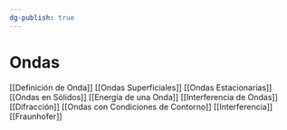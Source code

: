 ```yaml
---
dg-publish: true
---
```

# Ondas
[[Definición de Onda]]
[[Ondas Superficiales]]
[[Ondas Estacionarias]]
[[Ondas en Sólidos]]
[[Energía de una Onda]]
[[Interferencia de Ondas]]
[[Difracción]]
[[Ondas con Condiciones de Contorno]]
[[Interferencia]]
[[Fraunhofer]]